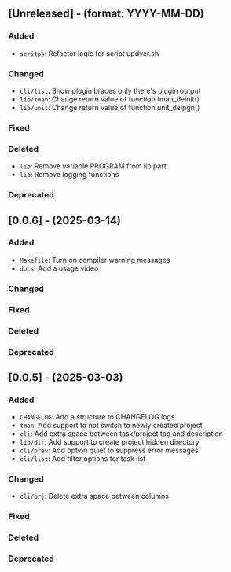 ## [Unreleased] - (format: YYYY-MM-DD)

### Added

- `scritps`: Refactor logic for script updver.sh

### Changed

- `cli/list`: Show plugin braces only there's plugin output
- `lib/tman`: Change return value of function tman_deinit()
- `lib/unit`: Change return value of function unit_delpgn()

### Fixed

### Deleted

- `lib`: Remove variable PROGRAM from lib part
- `lib`: Remove logging functions

### Deprecated


## [0.0.6] - (2025-03-14)

### Added

- `Makefile`: Turn on compiler warning messages
- `docs`: Add a usage video

### Changed

### Fixed

### Deleted

### Deprecated


## [0.0.5] - (2025-03-03)

### Added

- `CHANGELOG`: Add a structure to CHANGELOG logs
- `tman`: Add support to not switch to newly created project
- `cli`: Add extra space between task/project tag and description
- `lib/dir`: Add support to create project hidden directory
- `cli/prev`: Add option quiet to suppress error messages
- `cli/list`: Add filter options for task list

### Changed

- `cli/prj`: Delete extra space between columns

### Fixed

### Deleted

### Deprecated
